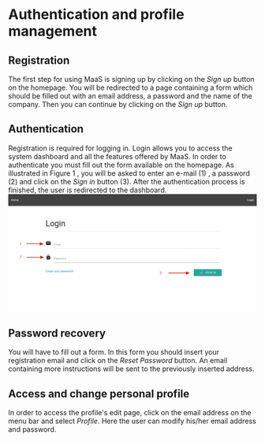 # Authentication and profile management
## Registration
The first step for using MaaS is signing up by clicking on the *Sign up* button on the homepage. You will be redirected to a page containing a form which should be filled out with an email address, a password and the name of the company. Then you can continue by clicking on the *Sign up* button.

## Authentication
Registration is required for logging in. Login allows you to access the system dashboard and all the features offered by MaaS. In order to authenticate you must fill out the form available on the homepage. As illustrated in Figure 1 , you will be asked to enter an e-mail (1) , a password (2) and click on the *Sign in* button (3). After the authentication process is finished, the user is redirected to the dashboard.
![](../img/login.png)

## Password recovery
You will have to fill out a form. In this form you should insert your registration email and click on the *Reset Password* button. An email containing more instructions will be sent to the previously inserted address.

## Access and change personal profile
In order to access the profile's edit page, click on the email address on the menu bar and select *Profile*. Here the user can modify his/her email address and password.
